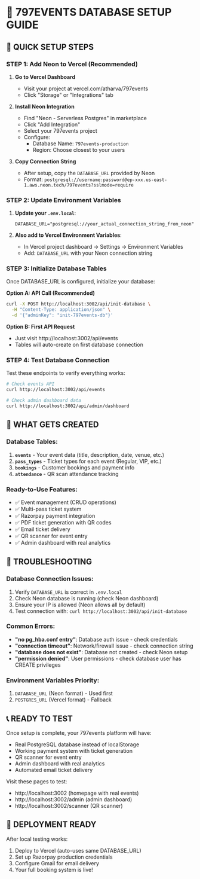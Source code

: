 # 🐘 797EVENTS DATABASE SETUP GUIDE

## 🎯 QUICK SETUP STEPS

### STEP 1: Add Neon to Vercel (Recommended)

1. **Go to Vercel Dashboard**
   - Visit your project at vercel.com/atharva/797events
   - Click "Storage" or "Integrations" tab

2. **Install Neon Integration**
   - Find "Neon - Serverless Postgres" in marketplace
   - Click "Add Integration" 
   - Select your 797events project
   - Configure:
     - Database Name: `797events-production`
     - Region: Choose closest to your users

3. **Copy Connection String**
   - After setup, copy the `DATABASE_URL` provided by Neon
   - Format: `postgresql://username:password@ep-xxx.us-east-1.aws.neon.tech/797events?sslmode=require`

### STEP 2: Update Environment Variables

1. **Update your `.env.local`**:
   ```env
   DATABASE_URL="postgresql://your_actual_connection_string_from_neon"
   ```

2. **Also add to Vercel Environment Variables**:
   - In Vercel project dashboard → Settings → Environment Variables
   - Add: `DATABASE_URL` with your Neon connection string

### STEP 3: Initialize Database Tables

Once DATABASE_URL is configured, initialize your database:

**Option A: API Call (Recommended)**
```bash
curl -X POST http://localhost:3002/api/init-database \
  -H "Content-Type: application/json" \
  -d '{"adminKey": "init-797events-db"}'
```

**Option B: First API Request**
- Just visit http://localhost:3002/api/events
- Tables will auto-create on first database connection

### STEP 4: Test Database Connection

Test these endpoints to verify everything works:

```bash
# Check events API
curl http://localhost:3002/api/events

# Check admin dashboard data
curl http://localhost:3002/api/admin/dashboard
```

## 🚀 WHAT GETS CREATED

### Database Tables:
1. **`events`** - Your event data (title, description, date, venue, etc.)
2. **`pass_types`** - Ticket types for each event (Regular, VIP, etc.)
3. **`bookings`** - Customer bookings and payment info
4. **`attendance`** - QR scan attendance tracking

### Ready-to-Use Features:
- ✅ Event management (CRUD operations)
- ✅ Multi-pass ticket system
- ✅ Razorpay payment integration
- ✅ PDF ticket generation with QR codes
- ✅ Email ticket delivery
- ✅ QR scanner for event entry
- ✅ Admin dashboard with real analytics

## 🔧 TROUBLESHOOTING

### Database Connection Issues:
1. Verify `DATABASE_URL` is correct in `.env.local`
2. Check Neon database is running (check Neon dashboard)
3. Ensure your IP is allowed (Neon allows all by default)
4. Test connection with: `curl http://localhost:3002/api/init-database`

### Common Errors:
- **"no pg_hba.conf entry"**: Database auth issue - check credentials
- **"connection timeout"**: Network/firewall issue - check connection string
- **"database does not exist"**: Database not created - check Neon setup
- **"permission denied"**: User permissions - check database user has CREATE privileges

### Environment Variables Priority:
1. `DATABASE_URL` (Neon format) - Used first
2. `POSTGRES_URL` (Vercel format) - Fallback

## 📞 READY TO TEST

Once setup is complete, your 797events platform will have:
- Real PostgreSQL database instead of localStorage
- Working payment system with ticket generation
- QR scanner for event entry
- Admin dashboard with real analytics
- Automated email ticket delivery

Visit these pages to test:
- http://localhost:3002 (homepage with real events)
- http://localhost:3002/admin (admin dashboard)  
- http://localhost:3002/scanner (QR scanner)

## 🎉 DEPLOYMENT READY

After local testing works:
1. Deploy to Vercel (auto-uses same DATABASE_URL)
2. Set up Razorpay production credentials
3. Configure Gmail for email delivery
4. Your full booking system is live!